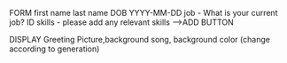 FORM
first name
last name
DOB YYYY-MM-DD
job - What is your current job?
ID
skills - please add any relevant skills -->ADD BUTTON

DISPLAY
Greeting
Picture,background song, background color (change according to generation)